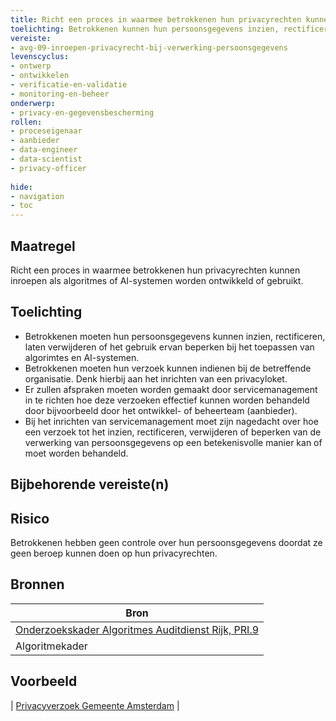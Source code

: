 ```yaml
---
title: Richt een proces in waarmee betrokkenen hun privacyrechten kunnen inroepen als algoritmes of AI-systemen op basis van deze gegevens worden ontwikkeld of gebruikt.
toelichting: Betrokkenen kunnen hun persoonsgegevens inzien, rectificeren, laten verwijderen of het gebruik ervan beperken bij het toepassen van algorimtes en AI-systemen.  
vereiste:
- avg-09-inroepen-privacyrecht-bij-verwerking-persoonsgegevens
levenscyclus:
- ontwerp
- ontwikkelen
- verificatie-en-validatie
- monitoring-en-beheer
onderwerp:
- privacy-en-gegevensbescherming
rollen:
- proceseigenaar
- aanbieder
- data-engineer
- data-scientist
- privacy-officer
  
hide:
- navigation
- toc
---
```


<!-- tags -->

## Maatregel

Richt een proces in waarmee betrokkenen hun privacyrechten kunnen inroepen als algoritmes of AI-systemen worden ontwikkeld of gebruikt.

## Toelichting

- Betrokkenen moeten hun persoonsgegevens kunnen inzien, rectificeren, laten verwijderen of het gebruik ervan beperken bij het toepassen van algorimtes en AI-systemen.
- Betrokkenen moeten hun verzoek kunnen indienen bij de betreffende organisatie. Denk hierbij aan het inrichten van een privacyloket.
- Er zullen  afspraken moeten worden gemaakt door servicemanagement in te richten hoe deze verzoeken effectief kunnen worden behandeld door bijvoorbeeld door het ontwikkel- of beheerteam (aanbieder).
- Bij het inrichten van  servicemanagement moet zijn nagedacht over hoe een verzoek tot het inzien, rectificeren, verwijderen of beperken van de verwerking van persoonsgegevens op een betekenisvolle manier kan of moet worden behandeld.
  
## Bijbehorende vereiste(n)

<!-- list_vereisten_on_maatregelen_page -->

## Risico
Betrokkenen hebben geen controle over hun persoonsgegevens doordat ze geen beroep kunnen doen op hun privacyrechten. 

## Bronnen
| Bron                                                                                                                                                                     |
|--------------------------------------------------------------------------------------------------------------------------------------------------------------------------|
| [Onderzoekskader Algoritmes Auditdienst Rijk, PRI.9](https://www.rijksoverheid.nl/documenten/rapporten/2023/07/11/onderzoekskader-algoritmes-adr-2023)                    |
| Algoritmekader | 

## Voorbeeld

| [Privacyverzoek Gemeente Amsterdam](https://formulieren.amsterdam.nl/TriplEforms/DirectRegelen/formulier/nl-NL/evAmsterdam/Privacy.aspx/fPrivacyVerzoek) |

